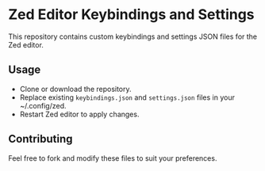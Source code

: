 # Zed Editor Keybindings and Settings

This repository contains custom keybindings and settings JSON files for the Zed editor.

## Usage

- Clone or download the repository.
- Replace existing `keybindings.json` and `settings.json` files in your ~/.config/zed.
- Restart Zed editor to apply changes.

## Contributing

Feel free to fork and modify these files to suit your preferences.

